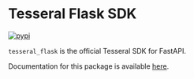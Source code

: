 # Tesseral Flask SDK

[![pypi](https://img.shields.io/pypi/v/tesseral-fastapi)](https://pypi.python.org/pypi/tesseral-fastapi)

`tesseral_flask` is the official Tesseral SDK for FastAPI.

Documentation for this package is available [here](https://tesseral.com/docs/sdks/serverside-sdks/tesseral-sdk-fastapi).
